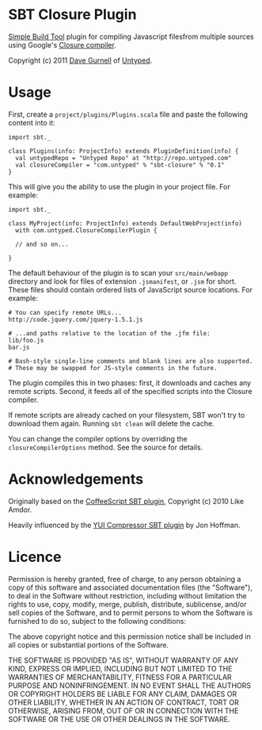 SBT Closure Plugin
==================

[Simple Build Tool] plugin for compiling Javascript filesfrom multiple sources using Google's [Closure compiler].

Copyright (c) 2011 [Dave Gurnell] of [Untyped].

[Simple Build Tool]: http://simple-build-tool.googlecode.com
[Closure compiler]: http://code.google.com/p/closure-compiler
[Dave Gurnell]: http://boxandarrow.com
[Untyped]: http://untyped.com

Usage
=====

First, create a `project/plugins/Plugins.scala` file and paste the following 
content into it:

    import sbt._

    class Plugins(info: ProjectInfo) extends PluginDefinition(info) {
      val untypedRepo = "Untyped Repo" at "http://repo.untyped.com"
      val closureCompiler = "com.untyped" % "sbt-closure" % "0.1"
    }

This will give you the ability to use the plugin in your project file. For example:

    import sbt._
    
    class MyProject(info: ProjectInfo) extends DefaultWebProject(info)
      with com.untyped.ClosureCompilerPlugin {
    
      // and so on...
    
    }

The default behaviour of the plugin is to scan your `src/main/webapp` directory
and look for files of extension `.jsmanifest`, or `.jsm` for short. These files
should contain ordered lists of JavaScript source locations. For example:

    # You can specify remote URLs...
    http://code.jquery.com/jquery-1.5.1.js
    
    # ...and paths relative to the location of the .jfm file:
    lib/foo.js
    bar.js
    
    # Bash-style single-line comments and blank lines are also supported.
    # These may be swapped for JS-style comments in the future.

The plugin compiles this in two phases: first, it downloads and caches any
remote scripts. Second, it feeds all of the specified scripts into the Closure
compiler.

If remote scripts are already cached on your filesystem, SBT won't try to
download them again. Running `sbt clean` will delete the cache.

You can change the compiler options by overriding the `closureCompilerOptions`
method. See the source for details.

Acknowledgements
================

Originally based on the [CoffeeScript SBT plugin], Copyright (c) 2010 Like Amdor.

Heavily influenced by the [YUI Compressor SBT plugin] by Jon Hoffman.

[CoffeeScript SBT plugin]: https://github.com/rubbish/coffee-script-sbt-plugin
[YUI Compressor SBT plugin]: https://github.com/hoffrocket

Licence
=======

Permission is hereby granted, free of charge, to any person obtaining a copy
of this software and associated documentation files (the "Software"), to deal
in the Software without restriction, including without limitation the rights
to use, copy, modify, merge, publish, distribute, sublicense, and/or sell
copies of the Software, and to permit persons to whom the Software is
furnished to do so, subject to the following conditions:

The above copyright notice and this permission notice shall be included in
all copies or substantial portions of the Software.

THE SOFTWARE IS PROVIDED "AS IS", WITHOUT WARRANTY OF ANY KIND, EXPRESS OR
IMPLIED, INCLUDING BUT NOT LIMITED TO THE WARRANTIES OF MERCHANTABILITY,
FITNESS FOR A PARTICULAR PURPOSE AND NONINFRINGEMENT. IN NO EVENT SHALL THE
AUTHORS OR COPYRIGHT HOLDERS BE LIABLE FOR ANY CLAIM, DAMAGES OR OTHER
LIABILITY, WHETHER IN AN ACTION OF CONTRACT, TORT OR OTHERWISE, ARISING FROM,
OUT OF OR IN CONNECTION WITH THE SOFTWARE OR THE USE OR OTHER DEALINGS IN
THE SOFTWARE.
